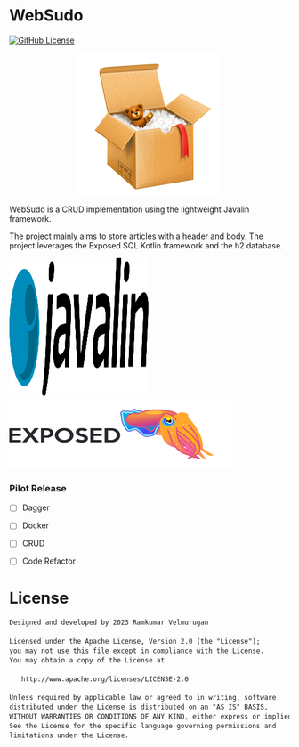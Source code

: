 # WebSudo

[![GitHub License](https://img.shields.io/badge/license-Apache%20License%202.0-blue.svg?style=flat)](https://www.apache.org/licenses/LICENSE-2.0)

<p align="center">
<img src="/Websudo.png"/>
</p>

WebSudo is a CRUD implementation using the lightweight Javalin framework.

The project mainly aims to store articles with a header and body. The project leverages the Exposed SQL Kotlin framework and the h2 database.

<img src="Javalin.svg" height="250" width="250">
<img src="Exposed.png" height="125" width="400">


### Pilot Release 

- [ ] Dagger
- [ ] Docker
- [ ] CRUD
- [ ] Code Refactor


# License
```xml
Designed and developed by 2023 Ramkumar Velmurugan

Licensed under the Apache License, Version 2.0 (the "License");
you may not use this file except in compliance with the License.
You may obtain a copy of the License at

   http://www.apache.org/licenses/LICENSE-2.0

Unless required by applicable law or agreed to in writing, software
distributed under the License is distributed on an "AS IS" BASIS,
WITHOUT WARRANTIES OR CONDITIONS OF ANY KIND, either express or implied.
See the License for the specific language governing permissions and
limitations under the License.
```
